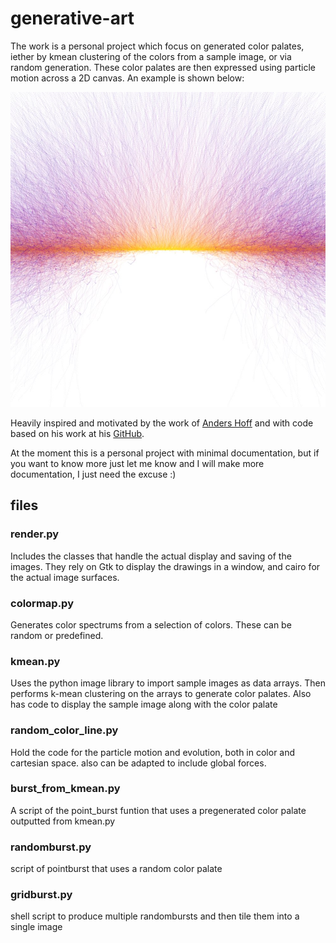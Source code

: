 # generative-art

The work is a personal project which focus on generated color palates, iether by kmean clustering of the colors from a sample image, or via random generation. These color palates are then expressed using particle motion across a 2D canvas. An example is shown below:

![Example](sourceimages/example.jpg)

Heavily inspired and motivated by the work of [Anders Hoff](inconvergent.net) and with code based on his work at his [GitHub](github.com/inconvergent).

At the moment this is a personal project with minimal documentation, but if you want to know more just let me know and I will make more documentation, I just need the excuse :)

## files

### render.py
Includes the classes that handle the actual display and saving of the images. They rely on Gtk to display the drawings in a window, and cairo for the actual image surfaces.

### colormap.py
Generates color spectrums from a selection of colors. These can be random or predefined.

### kmean.py
Uses the python image library to import sample images as data arrays. Then performs k-mean clustering on the arrays to generate color palates. Also has code to display the sample image along with the color palate

### random_color_line.py
Hold the code for the particle motion and evolution, both in color and cartesian space. also can be adapted to include global forces.

### burst_from_kmean.py
A script of the point_burst funtion that uses a pregenerated color palate outputted from kmean.py

### randomburst.py
script of pointburst that uses a random color palate

### gridburst.py
shell script to produce multiple randombursts and then tile them into a single image
